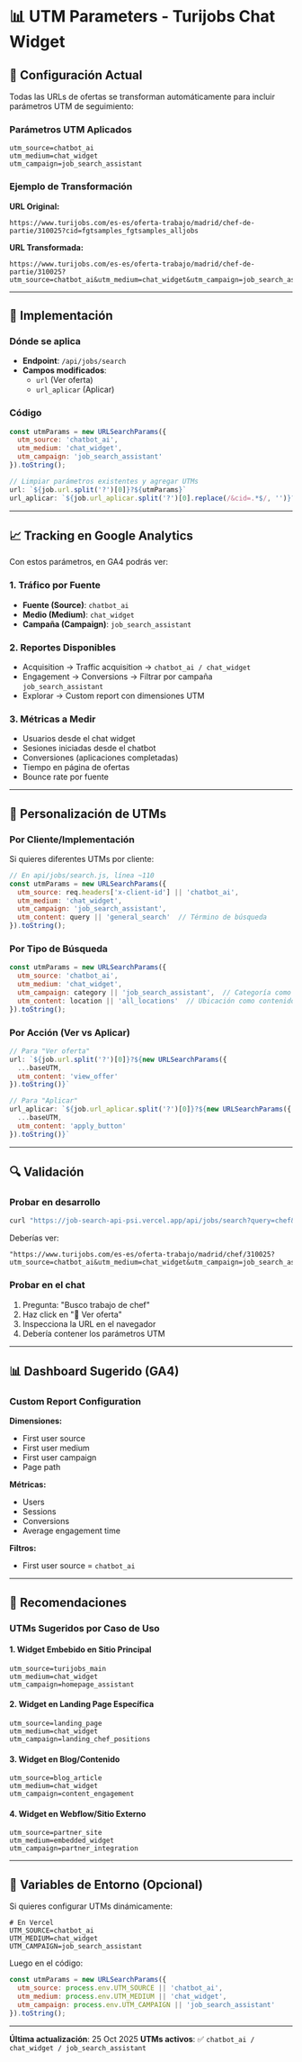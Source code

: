 # 📊 UTM Parameters - Turijobs Chat Widget

## 🎯 Configuración Actual

Todas las URLs de ofertas se transforman automáticamente para incluir parámetros UTM de seguimiento:

### Parámetros UTM Aplicados

```
utm_source=chatbot_ai
utm_medium=chat_widget
utm_campaign=job_search_assistant
```

### Ejemplo de Transformación

**URL Original:**
```
https://www.turijobs.com/es-es/oferta-trabajo/madrid/chef-de-partie/310025?cid=fgtsamples_fgtsamples_alljobs
```

**URL Transformada:**
```
https://www.turijobs.com/es-es/oferta-trabajo/madrid/chef-de-partie/310025?utm_source=chatbot_ai&utm_medium=chat_widget&utm_campaign=job_search_assistant
```

---

## 🔧 Implementación

### Dónde se aplica
- **Endpoint**: `/api/jobs/search`
- **Campos modificados**:
  - `url` (Ver oferta)
  - `url_aplicar` (Aplicar)

### Código
```javascript
const utmParams = new URLSearchParams({
  utm_source: 'chatbot_ai',
  utm_medium: 'chat_widget',
  utm_campaign: 'job_search_assistant'
}).toString();

// Limpiar parámetros existentes y agregar UTMs
url: `${job.url.split('?')[0]}?${utmParams}`
url_aplicar: `${job.url_aplicar.split('?')[0].replace(/&cid=.*$/, '')}?${utmParams}`
```

---

## 📈 Tracking en Google Analytics

Con estos parámetros, en GA4 podrás ver:

### 1. **Tráfico por Fuente**
- **Fuente (Source)**: `chatbot_ai`
- **Medio (Medium)**: `chat_widget`
- **Campaña (Campaign)**: `job_search_assistant`

### 2. **Reportes Disponibles**
- Acquisition → Traffic acquisition → `chatbot_ai / chat_widget`
- Engagement → Conversions → Filtrar por campaña `job_search_assistant`
- Explorar → Custom report con dimensiones UTM

### 3. **Métricas a Medir**
- Usuarios desde el chat widget
- Sesiones iniciadas desde el chatbot
- Conversiones (aplicaciones completadas)
- Tiempo en página de ofertas
- Bounce rate por fuente

---

## 🎨 Personalización de UTMs

### Por Cliente/Implementación

Si quieres diferentes UTMs por cliente:

```javascript
// En api/jobs/search.js, línea ~110
const utmParams = new URLSearchParams({
  utm_source: req.headers['x-client-id'] || 'chatbot_ai',
  utm_medium: 'chat_widget',
  utm_campaign: 'job_search_assistant',
  utm_content: query || 'general_search'  // Término de búsqueda
}).toString();
```

### Por Tipo de Búsqueda

```javascript
const utmParams = new URLSearchParams({
  utm_source: 'chatbot_ai',
  utm_medium: 'chat_widget',
  utm_campaign: category || 'job_search_assistant',  // Categoría como campaña
  utm_content: location || 'all_locations'  // Ubicación como contenido
}).toString();
```

### Por Acción (Ver vs Aplicar)

```javascript
// Para "Ver oferta"
url: `${job.url.split('?')[0]}?${new URLSearchParams({
  ...baseUTM,
  utm_content: 'view_offer'
}).toString()}`

// Para "Aplicar"
url_aplicar: `${job.url_aplicar.split('?')[0]}?${new URLSearchParams({
  ...baseUTM,
  utm_content: 'apply_button'
}).toString()}`
```

---

## 🔍 Validación

### Probar en desarrollo

```bash
curl "https://job-search-api-psi.vercel.app/api/jobs/search?query=chef&limit=1" | jq '.results[0].url'
```

Deberías ver:
```
"https://www.turijobs.com/es-es/oferta-trabajo/madrid/chef/310025?utm_source=chatbot_ai&utm_medium=chat_widget&utm_campaign=job_search_assistant"
```

### Probar en el chat

1. Pregunta: "Busco trabajo de chef"
2. Haz click en "🔗 Ver oferta"
3. Inspecciona la URL en el navegador
4. Debería contener los parámetros UTM

---

## 📊 Dashboard Sugerido (GA4)

### Custom Report Configuration

**Dimensiones:**
- First user source
- First user medium
- First user campaign
- Page path

**Métricas:**
- Users
- Sessions
- Conversions
- Average engagement time

**Filtros:**
- First user source = `chatbot_ai`

---

## 🎯 Recomendaciones

### UTMs Sugeridos por Caso de Uso

#### 1. **Widget Embebido en Sitio Principal**
```
utm_source=turijobs_main
utm_medium=chat_widget
utm_campaign=homepage_assistant
```

#### 2. **Widget en Landing Page Específica**
```
utm_source=landing_page
utm_medium=chat_widget
utm_campaign=landing_chef_positions
```

#### 3. **Widget en Blog/Contenido**
```
utm_source=blog_article
utm_medium=chat_widget
utm_campaign=content_engagement
```

#### 4. **Widget en Webflow/Sitio Externo**
```
utm_source=partner_site
utm_medium=embedded_widget
utm_campaign=partner_integration
```

---

## 🔧 Variables de Entorno (Opcional)

Si quieres configurar UTMs dinámicamente:

```env
# En Vercel
UTM_SOURCE=chatbot_ai
UTM_MEDIUM=chat_widget
UTM_CAMPAIGN=job_search_assistant
```

Luego en el código:
```javascript
const utmParams = new URLSearchParams({
  utm_source: process.env.UTM_SOURCE || 'chatbot_ai',
  utm_medium: process.env.UTM_MEDIUM || 'chat_widget',
  utm_campaign: process.env.UTM_CAMPAIGN || 'job_search_assistant'
}).toString();
```

---

**Última actualización**: 25 Oct 2025
**UTMs activos**: ✅ `chatbot_ai / chat_widget / job_search_assistant`

